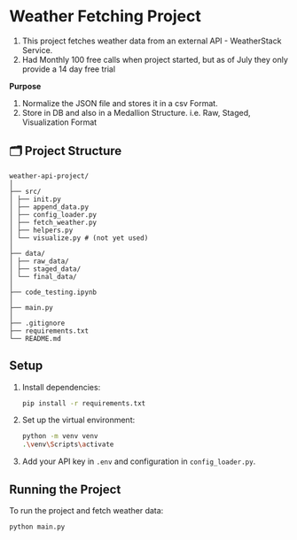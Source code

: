 # Weather Fetching Project

1) This project fetches weather data from an external API - WeatherStack Service.
2) Had Monthly 100 free calls when project started, but as of July they only provide a 14 day free trial


**Purpose**
1) Normalize the JSON file and stores it in a csv Format.
2) Store in DB and also in a Medallion Structure. i.e. Raw, Staged, Visualization Format


## 🗂️ Project Structure

```
weather-api-project/
│
├── src/
│ ├── init.py
│ ├── append_data.py
│ ├── config_loader.py
│ ├── fetch_weather.py
│ ├── helpers.py
│ └── visualize.py # (not yet used)
│
├── data/
│ ├── raw_data/
│ ├── staged_data/
│ └── final_data/
│
├── code_testing.ipynb
│
├── main.py
│
├── .gitignore
├── requirements.txt
└── README.md

```

## Setup

   1. Install dependencies:
      ```bash
      pip install -r requirements.txt
      ```

   2. Set up the virtual environment:
      ```bash
      python -m venv venv 
      .\venv\Scripts\activate    
      ```

3. Add your API key in `.env` and configuration in `config_loader.py`.

## Running the Project

   To run the project and fetch weather data:
   ```bash
   python main.py
   ```
